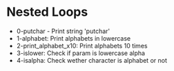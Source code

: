 # Nested Loops

- 0-putchar - Print string 'putchar'
- 1-alphabet: Print alphabets in lowercase
- 2-print_alphabet_x10: Print alphabets 10 times
- 3-islower: Check if param is lowercase alpha
- 4-isalpha: Check wether character is alphabet or not
